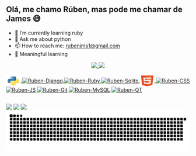 ## Olá, me chamo Rúben, mas pode me chamar de James 😅


- 🌱 I’m currently learning ruby
- 💬 Ask me about python
- 📫 How to reach me: rubenjms1@gmail.com
- 🌟 Meaningful learning

<div align="center">
  <a href="https://github.com/ruben-sa-brito">
  <img height="150em" src="https://github-readme-stats-sigma-five.vercel.app/api?username=ruben-sa-brito&show_icons=true&theme=dark&include_all_commits=true&count_private=true"/>
  <img height="150em" src="https://github-readme-stats-sigma-five.vercel.app/api/top-langs/?username=ruben-sa-brito&layout=compact&langs_count=7&theme=dark"/>
</div>
  
  

<div style="display: inline_block"><br>
  <img align="center" alt="Ruben-Python" height="30" width="40" src="https://raw.githubusercontent.com/devicons/devicon/master/icons/python/python-original.svg">
  <img align="center" alt="Ruben-Django" height="30" width="40" src="https://cdn.jsdelivr.net/gh/devicons/devicon/icons/django/django-plain.svg">
  <img align="center" alt="Ruben-Ruby" height="30" width="40" src="https://cdn.jsdelivr.net/gh/devicons/devicon@latest/icons/ruby/ruby-original.svg">
  <img align="center" alt="Ruben-Sqlite" height="30" width="40" src="https://cdn.jsdelivr.net/gh/devicons/devicon/icons/sqlite/sqlite-original.svg">
  <img align="center" alt="Ruben-HTML" height="30" width="40" src="https://raw.githubusercontent.com/devicons/devicon/master/icons/html5/html5-original.svg">
  <img align="center" alt="Ruben-CSS" height="30" width="40" src="https://cdn.jsdelivr.net/gh/devicons/devicon/icons/css3/css3-original.svg">
  <img align="center" alt="Ruben-JS" height="30" width="40" src="https://cdn.jsdelivr.net/gh/devicons/devicon/icons/javascript/javascript-plain.svg">
  <img align="center" alt="Ruben-Git" height="30" width="40" src="https://cdn.jsdelivr.net/gh/devicons/devicon/icons/git/git-original.svg">
  <img align="center" alt="Ruben-MySQL" height="55" width="65" src="https://cdn.jsdelivr.net/gh/devicons/devicon/icons/mysql/mysql-original-wordmark.svg">
  <img align="center" alt="Ruben-QT" height="30" width="40" src="https://cdn.jsdelivr.net/gh/devicons/devicon/icons/qt/qt-original.svg">
  
  
  
</div>

  ##
  
<div> 
  <a href="https://www.instagram.com/jam3s_rb" target="_blank"><img src="https://img.shields.io/badge/-Instagram-%23E4405F?style=for-the-badge&logo=instagram&logoColor=white" target="_blank"></a>
  <a href = "mailto:rubenjms1@gmail.com"><img src="https://img.shields.io/badge/Gmail-D14836?style=for-the-badge&logo=gmail&logoColor=white" target="_blank"></a>
  <a href="https://www.linkedin.com/in/ruben-s%C3%A1-20923a242" target="_blank"><img src="https://img.shields.io/badge/-LinkedIn-%230077B5?style=for-the-badge&logo=linkedin&logoColor=white" target="_blank"></a> 
  
<picture>
  <source media="(prefers-color-scheme: dark)" srcset="https://raw.githubusercontent.com/ruben-sa-brito/ruben-sa-brito/output/github-contribution-grid-snake-dark.svg">
  <source media="(prefers-color-scheme: light)" srcset="https://raw.githubusercontent.com/ruben-sa-brito/ruben-sa-brito/output/github-contribution-grid-snake.svg">
  <img alt="github contribution grid snake animation" src="https://raw.githubusercontent.com/ruben-sa-brito/ruben-sa-brito/output/github-contribution-grid-snake.svg">
</picture>

</div>
